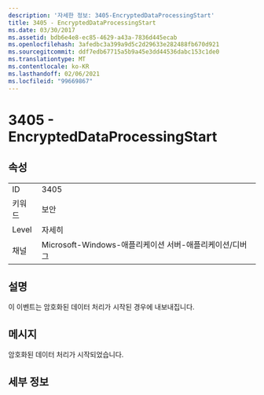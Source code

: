 ```yaml
---
description: '자세한 정보: 3405-EncryptedDataProcessingStart'
title: 3405 - EncryptedDataProcessingStart
ms.date: 03/30/2017
ms.assetid: bdb6e4e8-ec85-4629-a43a-7836d445ecab
ms.openlocfilehash: 3afedbc3a399a9d5c2d29633e282488fb670d921
ms.sourcegitcommit: ddf7edb67715a5b9a45e3dd44536dabc153c1de0
ms.translationtype: MT
ms.contentlocale: ko-KR
ms.lasthandoff: 02/06/2021
ms.locfileid: "99669867"
---
```

# <a name="3405---encrypteddataprocessingstart"></a>3405 - EncryptedDataProcessingStart

## <a name="properties"></a>속성  
  
|||  
|-|-|  
|ID|3405|  
|키워드|보안|  
|Level|자세히|  
|채널|Microsoft-Windows-애플리케이션 서버-애플리케이션/디버그|  
  
## <a name="description"></a>설명  

 이 이벤트는 암호화된 데이터 처리가 시작된 경우에 내보내집니다.  
  
## <a name="message"></a>메시지  

 암호화된 데이터 처리가 시작되었습니다.  
  
## <a name="details"></a>세부 정보
